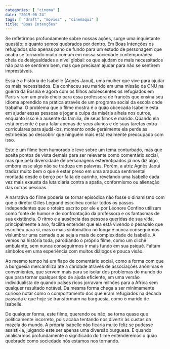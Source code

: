 ```yaml
---
categories: [ "cinema" ]
date: "2019-06-24"
tags: [ "draft", "movies" , "cinemaqui" ]
title: "Boas Intenções"
---
```

Se refletirmos profundamente sobre nossas ações, surge uma inquietante
questão: o quanto somos quebrados por dentro. Em Boas Intenções os
refugiados são apenas pano de fundo para um estudo de personagem que
acaba se tornando muito comum em nossa sociedade contemporânea cheia
de desigualdades a nível global: os que ajudam os mais necessitados
não para se sentirem bem, mas que precisam ajudar para não se sentirem
imprestáveis.

Essa é a história de Isabelle (Agnès Jaoui), uma mulher que vive para
ajudar os mais necessitados. Ela conheceu seu marido em uma missão da ONU
na guerra da Bósnia e agora com os filhos adolescentes os refugiados em
Paris viram um prato cheio para essa professora de francês que ensina seu
idioma aprendido na prática através de um programa social da escola onde
trabalha. O problema que o filme mostra é o quão obcecada Isabelle está
em ajudar essas pessoas e jogar a culpa da miséria alheia nos outros,
enquanto isso é a ausente da família, de seus filhos e marido. Quando
ela está presente é para falar apenas de seus alunos e de suas tarefas
extra-curriculares para ajudá-los, momento onde geralmente ela perde
as estribeiras ao descobrir que ninguém mais está realmente preocupado
com isso.

Este é um filme bem humorado e leve sobre um tema conturbado, mas que
aceita pontos de vista demais para ser relevante como comentário social,
mas que pela diversidade de personagens estereotipados já nos diz algo,
embora esse algo não se traduza em palavras. Porém, a atriz Agnès
Jaoui traduz muito bem o que é estar preso em uma arapuca sentimental
montada desde o berço por falta de carinho, revelando uma Isabelle
cada vez mais exausta da luta diária contra a apatia, conformismo ou
alienação das outras pessoas.

A narrativa do filme poderia se tornar episódica não fosse o
dinamismo com que o diretor Gilles Legrand escolheu contar todos os
passos independentes que o roteiro escrito por ele e por Léonore
Confino utilizam como fonte de humor e de confrontação da professora
e os fantasmas de sua existência. O ritmo e a ausência das pessoas
queridas de sua vida, principalmente a avó, facilita entender que ela
está vivendo o pesadelo que escolheu para si, mas o mais sintomático
no longa é nunca conseguirmos vislumbrar uma camada que seja a mais
de complexidade de Isabelle. A vemos na história toda, parodiando o
próprio filme, como um clichê ambulante, sem nunca conseguirmos ir
mais fundo em sua psiquê. Faltam símbolos em uma experiência com
muitos diálogos e pouca visão.

Ao mesmo tempo há um fiapo de comentário social, como a forma com
que a burguesia mercantiliza até a caridade através de associações
anônimas e convenientes, que servem mais para se isolar dos problemas
do mundo do que para tornar qualquer tipo de ajuda eficiente, em uma
versão individualista de quando países ricos jorravam milhões para
a África sem qualquer resultado notável. Da mesma forma chega a ser
minimamente curioso notar como o comportamento dos que eram refugiados
na década passada e que hoje se transformam na burguesia, como o marido
de Isabelle.

De qualquer forma, este filme, querendo ou não, se torna quase que
politicamente incorreto, pois acaba tentando nos divertir às custas da
mazela do mundo. A própria Isabelle não ficaria muito feliz se pudesse
assisti-la, julgando este ser apenas uma diversão burguesa. E quando
analisarmos profundamente o significado do filme entenderemos o quão
quebrado como sociedade nós estamos nos tornando.
